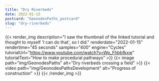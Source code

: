 ```yaml
---
title: "Dry Riverbeds"
date: 2022-01-15
postcard: "GeonodesPaths_postcard"
slug: "dry-riverbeds"
---
```


{{< render_img
  description="I saw the thumbnail of the linked tutorial and thought to myself 'I can do that', so I did."
  renderdate="2022-01-15"
  rendertime="45 seconds"
  samples="400"
  engine="Cycles"
  tutorialUrl="https://www.youtube.com/watch?v=Wp_Fhbbfkxw"
  tutorialText="How to make procedural pathways" >}}
{{< image path="img/GeonodesPaths" alt="Dry riverbeds crossing a field" >}}
{{< video path="img/GeonodesPathsDevelopment" alt="Progress of construction" >}}
{{< /render_img >}}

